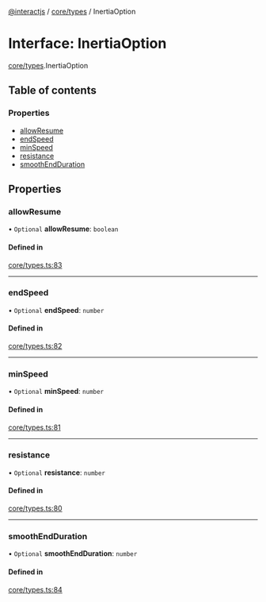 [@interactjs](../README.md) / [core/types](../modules/core_types.md) / InertiaOption

# Interface: InertiaOption

[core/types](../modules/core_types.md).InertiaOption

## Table of contents

### Properties

- [allowResume](core_types.InertiaOption.md#allowresume)
- [endSpeed](core_types.InertiaOption.md#endspeed)
- [minSpeed](core_types.InertiaOption.md#minspeed)
- [resistance](core_types.InertiaOption.md#resistance)
- [smoothEndDuration](core_types.InertiaOption.md#smoothendduration)

## Properties

### allowResume

• `Optional` **allowResume**: `boolean`

#### Defined in

[core/types.ts:83](https://github.com/ehtick/interact.js/blob/d3d4746/packages/@interactjs/core/types.ts#L83)

___

### endSpeed

• `Optional` **endSpeed**: `number`

#### Defined in

[core/types.ts:82](https://github.com/ehtick/interact.js/blob/d3d4746/packages/@interactjs/core/types.ts#L82)

___

### minSpeed

• `Optional` **minSpeed**: `number`

#### Defined in

[core/types.ts:81](https://github.com/ehtick/interact.js/blob/d3d4746/packages/@interactjs/core/types.ts#L81)

___

### resistance

• `Optional` **resistance**: `number`

#### Defined in

[core/types.ts:80](https://github.com/ehtick/interact.js/blob/d3d4746/packages/@interactjs/core/types.ts#L80)

___

### smoothEndDuration

• `Optional` **smoothEndDuration**: `number`

#### Defined in

[core/types.ts:84](https://github.com/ehtick/interact.js/blob/d3d4746/packages/@interactjs/core/types.ts#L84)
